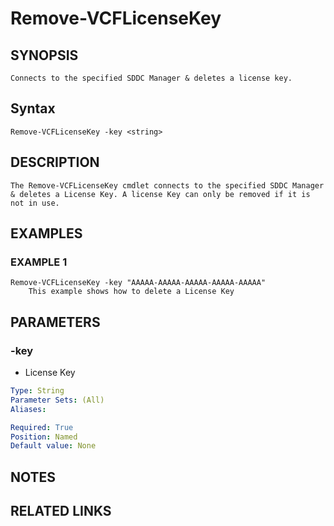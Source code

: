 # Remove-VCFLicenseKey

## SYNOPSIS
    Connects to the specified SDDC Manager & deletes a license key.

## Syntax
```
Remove-VCFLicenseKey -key <string>
```

## DESCRIPTION
    The Remove-VCFLicenseKey cmdlet connects to the specified SDDC Manager & deletes a License Key. A license Key can only be removed if it is not in use.


## EXAMPLES

### EXAMPLE 1
```
Remove-VCFLicenseKey -key "AAAAA-AAAAA-AAAAA-AAAAA-AAAAA"
    This example shows how to delete a License Key
```

## PARAMETERS

### -key
- License Key

```yaml
Type: String
Parameter Sets: (All)
Aliases:

Required: True
Position: Named
Default value: None
```

## NOTES

## RELATED LINKS
